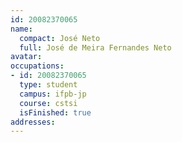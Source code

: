 ```yaml
---
id: 20082370065
name:
  compact: José Neto
  full: José de Meira Fernandes Neto
avatar:
occupations:
- id: 20082370065
  type: student
  campus: ifpb-jp
  course: cstsi
  isFinished: true
addresses:
---
```

